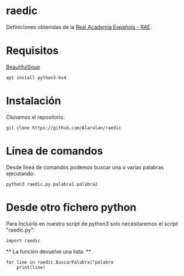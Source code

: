 # raedic
Definiciones obtenidas de la [Real Academia Española - RAE](https://dle.rae.es).

# Requisitos
[BeautifulSoup](https://pypi.org/project/beautifulsoup4/)
```
apt install python3-bs4
```

# Instalación
Clonamos el repositorio.
```
git clone https://github.com/Alaralan/raedic
```

# Línea de comandos
Desde línea de comandos podemos buscar una o varias palabras ejecutando:
```python3
python3 raedic.py palabra1 palabra2
```

# Desde otro fichero python
Para Incluirlo en nuestro script de python3 solo necesitaremos el script "raedic.py":
```
import raedic
```

** La función devuelve una lista. **
```
for line in raedic.BuscarPalabra("palabra
	print(line)
```
